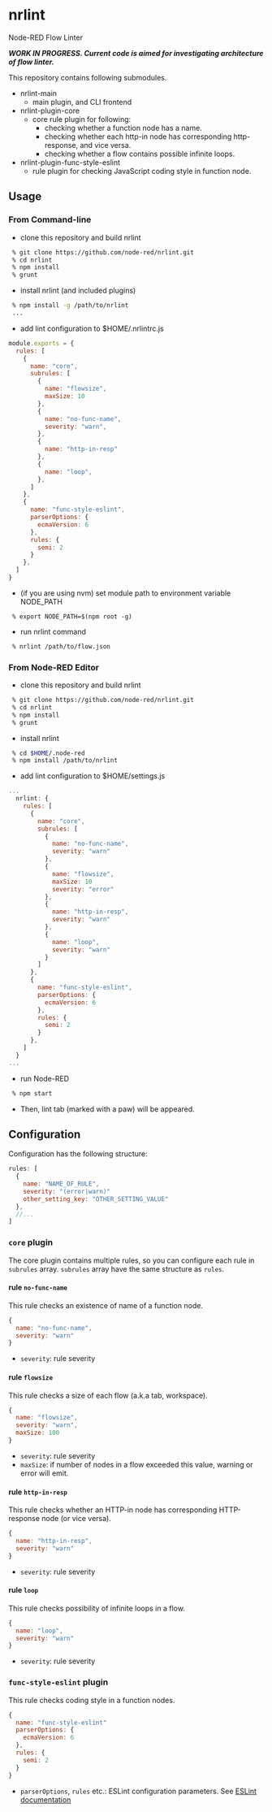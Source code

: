 # nrlint
Node-RED Flow Linter

_**WORK IN PROGRESS.  Current code is aimed for investigating architecture of flow linter.**_ 

This repository contains following submodules.

- nrlint-main
  -  main plugin, and CLI frontend
- nrlint-plugin-core
  - core rule plugin for following: 
    - checking whether a function node has a name.
    - checking whether each http-in node has corresponding http-response, and vice versa.
    - checking whether a flow contains possible infinite loops.
- nrlint-plugin-func-style-eslint
  - rule plugin for checking JavaScript coding style in function node.

## Usage

### From Command-line
- clone this repository and build nrlint
```sh
 % git clone https://github.com/node-red/nrlint.git
 % cd nrlint
 % npm install
 % grunt

```
- install nrlint (and included plugins)
```sh
 % npm install -g /path/to/nrlint
 ...
```
- add lint configuration to $HOME/.nrlintrc.js
```js
module.exports = {
  rules: [
    {
      name: "core",
      subrules: [
        {
          name: "flowsize",
          maxSize: 10
        },
        {
          name: "no-func-name",
          severity: "warn",
        },
        {
          name: "http-in-resp"
        },
        {
          name: "loop",
        },
      ]
    },
    {
      name: "func-style-eslint",
      parserOptions: {
        ecmaVersion: 6
      },
      rules: {
        semi: 2
      }
    },
  ]
}
```
- (if you are using nvm) set module path to environment variable NODE_PATH
```
 % export NODE_PATH=$(npm root -g)
```

- run nrlint command
```sh
 % nrlint /path/to/flow.json
```

### From Node-RED Editor

- clone this repository and build nrlint
```sh
 % git clone https://github.com/node-red/nrlint.git
 % cd nrlint
 % npm install
 % grunt
```
- install nrlint 
```sh
 % cd $HOME/.node-red
 % npm install /path/to/nrlint
```
- add lint configuration to $HOME/settings.js
```js
...
  nrlint: {
    rules: [
      {
        name: "core",
        subrules: [
          {
            name: "no-func-name",
            severity: "warn"
          },
          {
            name: "flowsize",
            maxSize: 10
            severity: "error"
          },
          {
            name: "http-in-resp",
            severity: "warn"
          },
          {
            name: "loop",
            severity: "warn"
          }
        ]
      },
      {
        name: "func-style-eslint",
        parserOptions: {
          ecmaVersion: 6
        },
        rules: {
          semi: 2
        }
      },
    ]
  }
...
```
- run Node-RED
```sh
 % npm start
```
- Then, lint tab (marked with a paw) will be appeared.

## Configuration

Configuration has the following structure:
```js
rules: [
  {
    name: "NAME_OF_RULE",
    severity: "(error|warn)"
    other_setting_key: "OTHER_SETTING_VALUE"
  },
  //...
]
```
### `core` plugin

The core plugin contains multiple rules, so you can configure each rule in `subrules` array.
`subrules` array have the same structure as `rules`.

#### rule `no-func-name`
This rule checks an existence of name of a function node.
```js
{
  name: "no-func-name",
  severity: "warn"
}
```
- `severity`: rule severity

#### rule `flowsize`
This rule checks a size of each flow (a.k.a tab, workspace).
```js
{
  name: "flowsize",
  severity: "warn",
  maxSize: 100
}
```
- `severity`: rule severity
- `maxSize`: if number of nodes in a flow exceeded this value, warning or error will emit.

#### rule `http-in-resp`
This rule checks whether an HTTP-in node has corresponding HTTP-response node (or vice versa).
```js
{
  name: "http-in-resp",
  severity: "warn"
}
```
- `severity`: rule severity

#### rule `loop`
This rule checks possibility of infinite loops in a flow.
```js
{
  name: "loop",
  severity: "warn"
}
```
- `severity`: rule severity

### `func-style-eslint` plugin
This rule checks coding style in a function nodes.
```js
{
  name: "func-style-eslint"
  parserOptions: {
    ecmaVersion: 6
  },
  rules: {
    semi: 2
  }
}
```
- `parserOptions`, `rules` etc.: ESLint configuration parameters.  See [ESLint documentation](https://eslint.org/docs/user-guide/configuring/)

